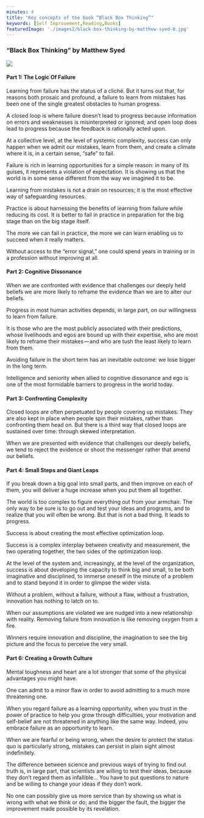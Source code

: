 ```yaml
---
minutes: 4
title: "Key concepts of the book “Black Box Thinking”"
keywords: [Self Improvement,Reading,Books]
featuredImage: './images2/black-box-thinking-by-matthew-syed-0.jpg'
---
```


### “Black Box Thinking” by Matthew Syed

![](/images2/black-box-thinking-by-matthew-syed-0.jpg)

#### Part 1: The Logic Of Failure

Learning from failure has the status of a cliché. But it turns out that, for reasons both prosaic and profound, a failure to learn from mistakes has been one of the single greatest obstacles to human progress.

A closed loop is where failure doesn’t lead to progress because information on errors and weaknesses is misinterpreted or ignored; and open loop does lead to progress because the feedback is rationally acted upon.

At a collective level, at the level of systemic complexity, success can only happen when we admit our mistakes, learn from them, and create a climate where it is, in a certain sense, “safe” to fail.

Failure is rich in learning opportunities for a simple reason: in many of its guises, it represents a violation of expectation. It is showing us that the world is in some sense different from the way we imagined it to be.

Learning from mistakes is not a drain on resources; it is the most effective way of safeguarding resources.

Practice is about harnessing the benefits of learning from failure while reducing its cost. It is better to fail in practice in preparation for the big stage than on the big stage itself.

The more we can fail in practice, the more we can learn enabling us to succeed when it really matters.

Without access to the “error signal,” one could spend years in training or in a profession without improving at all.

#### Part 2: Cognitive Dissonance

When we are confronted with evidence that challenges our deeply held beliefs we are more likely to reframe the evidence than we are to alter our beliefs.

Progress in most human activities depends, in large part, on our willingness to learn from failure.

It is those who are the most publicly associated with their predictions, whose livelihoods and egos are bound up with their expertise, who are most likely to reframe their mistakes — and who are tush the least likely to learn from them.

Avoiding failure in the short term has an inevitable outcome: we lose bigger in the long term.

Intelligence and seniority when allied to cognitive dissonance and ego is one of the most formidable barriers to progress in the world today.

#### Part 3: Confronting Complexity

Closed loops are often perpetuated by people covering up mistakes. They are also kept in place when people spin their mistakes, rather than confronting them head on. But there is a third way that closed loops are sustained over time: through skewed interpretation.

When we are presented with evidence that challenges our deeply beliefs, we tend to reject the evidence or shoot the messenger rather that amend our beliefs.

#### Part 4: Small Steps and Giant Leaps

If you break down a big goal into small parts, and then improve on each of them, you will deliver a huge increase when you put them all together.

The world is too complex to figure everything out from your armchair. The only way to be sure is to go out and test your ideas and programs, and to realize that you will often be wrong. But that is not a bad thing. It leads to progress.

Success is about creating the most effective optimization loop.

Success is a complex interplay between creativity and measurement, the two operating together, the two sides of the optimization loop.

At the level of the system and, increasingly, at the level of the organization, success is about developing the capacity to think big and small, to be both imaginative and disciplined, to immerse oneself in the minute of a problem and to stand beyond it in order to glimpse the wider vista.

Without a problem, without a failure, without a flaw, without a frustration, innovation has nothing to latch on to.

When our assumptions are violated we are nudged into a new relationship with reality. Removing failure from innovation is like removing oxygen from a fire.

Winners require innovation and discipline, the imagination to see the big picture and the focus to perceive the very small.

#### Part 6: Creating a Growth Culture

Mental toughness and heart are a lot stronger that some of the physical advantages you might have.

One can admit to a minor flaw in order to avoid admitting to a much more threatening one.

When you regard failure as a learning opportunity, when you trust in the power of practice to help you grow through difficulties, your motivation and self-belief are not threatened in anything like the same way. Indeed, you embrace failure as an opportunity to learn.

When we are fearful or being wrong, when the desire to protect the status quo is particularly strong, mistakes can persist in plain sight almost indefinitely.

The difference between science and previous ways of trying to find out truth is, in large part, that scientists are willing to test their ideas, because they don’t regard them as infallible… You have to put questions to nature and be willing to change your ideas if they don’t work.

No one can possibly give us more service than by showing us what is wrong with what we think or do; and the bigger the fault, the bigger the improvement made possible by its revelation.
